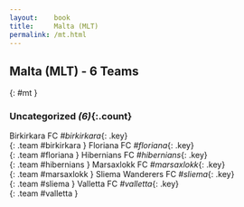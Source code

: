 ```yaml
---
layout:    book
title:     Malta (MLT)
permalink: /mt.html
---
```


## Malta (MLT) - 6 Teams
{: #mt }





### Uncategorized _(6)_{:.count}

Birkirkara FC  _#birkirkara_{: .key} <br>
{: .team #birkirkara }
Floriana FC  _#floriana_{: .key} <br>
{: .team #floriana }
Hibernians FC  _#hibernians_{: .key} <br>
{: .team #hibernians }
Marsaxlokk FC  _#marsaxlokk_{: .key} <br>
{: .team #marsaxlokk }
Sliema Wanderers FC  _#sliema_{: .key} <br>
{: .team #sliema }
Valletta FC  _#valletta_{: .key} <br>
{: .team #valletta }


 

